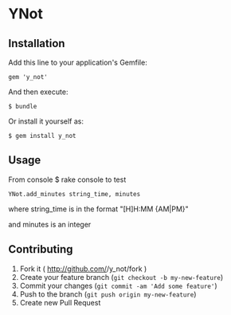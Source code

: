 # YNot


## Installation

Add this line to your application's Gemfile:

    gem 'y_not'

And then execute:

    $ bundle

Or install it yourself as:

    $ gem install y_not

## Usage

From console
    $ rake console to test
 
    YNot.add_minutes string_time, minutes

where string_time is in the format "[H]H:MM {AM|PM}"
  
and minutes is an integer



## Contributing

1. Fork it ( http://github.com/<my-github-username>/y_not/fork )
2. Create your feature branch (`git checkout -b my-new-feature`)
3. Commit your changes (`git commit -am 'Add some feature'`)
4. Push to the branch (`git push origin my-new-feature`)
5. Create new Pull Request
